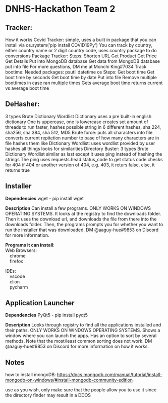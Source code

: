 # DNHS-Hackathon Team 2

## Tracker:
How it works
Covid Tracker:
simple, uses a built in package that you can install via os.system('pip install COVID19Py')
You can track by country, either country name or 2 digit country code, uses country package to do conversions
Package Tracker:
Steps:
Shorten URL
Get Product
Get Price
Get Details
Put into MongoDB database
Get data from MongoDB database
put into file
For more questions, DM me at Monchi King#7034
Track bootime:
Needed packages:
psutil
datetime
os
Steps:
Get boot time
Get boot time by seconds
Get boot time by date
Put into file
Remove multiple boottimes in case ran multiple times
Gets average boot time
returns current vs average boot time

## DeHasher:
3 types
Brute
Dictionary
Wordlist
Dictionary uses a pre built-in english dictionary
One is uppercase, one is lowercase
creates set amount of threads to run faster, hashes possible string in 6 different hashes, sha 224, sha256, sha 384, sha 512, MD5
Brute force:
puts all characters into file
converts current repitetion number to base of how many characters are in file
hashes them like DIctionary
Wordlist:
uses wordlist provided by user
hashes all things
looks for similarities
Directory Buster:
3 types
Brute
Dictionary
Wordlist
similar as last except it uses ping instead of hashing the strings
The ping uses requests.head.status_code to get status code
checks for 404
if 404 or another version of 404, e.g. 403, it returs false, else, it returns true

## Installer

**Dependencies**
wget - pip install wget

**Description**
Can install a few programs. ONLY WORKS ON WINDOWS OPERATING SYSTEMS. It looks at the registry to find the downloads folder.
Then it uses the download url, and downloads the file from there into the downloads folder.
Then, the programs prompts you for whether you want to run the installer that was downloaded. DM @aaguy-hue#9853 on Discord for more information.

**Programs it can install**:\
Web Browsers:\
 chrome\
 firefox

IDEs:\
 vscode\
 clion\
 pycharm
 
## Application Launcher

**Dependencies**
PyQt5 - pip install pyqt5

**Description**
Looks through registry to find all the applications installed and their paths. ONLY WORKS ON WINDOWS OPERATING SYSTEMS. Shows a window where you can launch the apps. Has an option to sort by several methods. Note that the most/least common sorting does not work. DM @aaguy-hue#9853 on Discord for more information on how it works.

## Notes 
how to install mongoDB: https://docs.mongodb.com/manual/tutorial/install-mongodb-on-windows/#install-mongodb-community-edition

use as you wish, only make sure that the people allow you to use it since the directory finder may result in a DDOS
